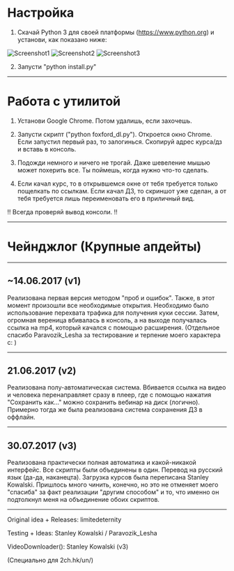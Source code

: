  
 Настройка
====================

1. Скачай Python 3 для своей платформы (https://www.python.org) и установи, как показано ниже:

![Screenshot1](https://i.imgur.com/24fZCce.png)
![Screenshot2](https://i.imgur.com/BDjiTsJ.png)
![Screenshot3](https://i.imgur.com/fyLH7tD.png)

2. Запусти "python install.py"

--------------------

  Работа с утилитой
====================

1. Установи Google Chrome. Потом удалишь, если захочешь.

2. Запусти скрипт ("python foxford_dl.py"). Откроется окно Chrome. Если запустил первый раз, то залогинься. Скопируй адрес курса/дз и вставь в консоль.

3. Подожди немного и ничего не трогай. Даже шевеление мышью может похерить все. Ты поймешь, когда нужно что-то сделать.

4. Если качал курс, то в открывшемся окне от тебя требуется только пощелкать по ссылкам. Если качал ДЗ, то скриншот уже сделан, а от тебя требуется лишь переименовать его в приличный вид.

!! Всегда проверяй вывод консоли. !!

--------------------

Чейнджлог (Крупные апдейты)
====================

---

~14.06.2017 (v1)
---

Реализована первая версия методом "проб и ошибок". Также, в этот момент произошли все необходимые открытия.
Необходимо было использование перехвата трафика для получения куки сессии.
Затем, огромная вереница вбивалась в консоль, а на выходе получалась ссылка на mp4, который качался с помощью расширения.
(Отдельное спасибо Paravozik_Lesha за тестирование и терпение моего характера c: )

---

21.06.2017 (v2)
---

Реализована полу-автоматическая система.
Вбивается ссылка на видео и человека перенаправляет сразу в плеер, где с помощью нажатия "Сохранить как..." можно сохранить вебинар на диск (логично). 
Примерно тогда же была реализована система сохранения ДЗ в оффлайн.

---

30.07.2017 (v3)
---

Реализована практически полная автоматика и какой-никакой интерфейс.
Все скрипты были объединены в один.
Перевод на русский язык (да-да, наканецта).
Загрузка курсов была переписана Stanley Kowalski. Пришлось много чинить, конечно, но это не отменяет моего "спасиба" за факт реализации "другим способом" и то, что именно он подтолкнул меня на объединение обоих скриптов.

--------

Original idea + Releases: limitedeternity

Testing + Ideas: Stanley Kowalski / Paravozik_Lesha

VideoDownloader(): Stanley Kowalski (v3)

(Специально для 2ch.hk/un/)
